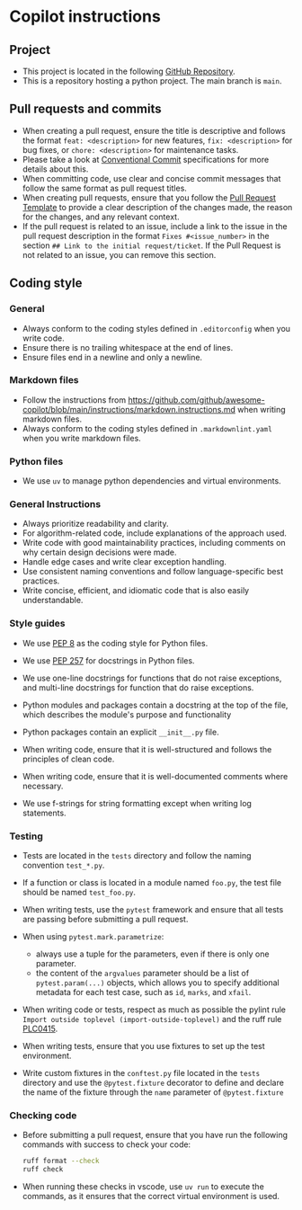 # Copilot instructions

## Project

- This project is located in the following [GitHub Repository](https://github.com/looztra/yamkix).
- This is a repository hosting a python project. The main branch is `main`.

## Pull requests and commits

- When creating a pull request, ensure the title is descriptive and follows the format `feat: <description>` for new features, `fix: <description>` for bug fixes, or `chore: <description>` for maintenance tasks.
- Please take a look at [Conventional Commit](https://www.conventionalcommits.org/en/v1.0.0/) specifications for more details about this.
- When committing code, use clear and concise commit messages that follow the same format as pull request titles.
- When creating pull requests, ensure that you follow the [Pull Request Template](https://github.com/looztra/yamkix/blob/main/.github/PULL_REQUEST_TEMPLATE.md) to provide a clear description of the changes made, the reason for the changes, and any relevant context.
- If the pull request is related to an issue, include a link to the issue in the pull request description in the format `Fixes #<issue_number>` in the section `## Link to the initial request/ticket`. If the Pull Request is not related to an issue, you can remove this section.

## Coding style

### General

- Always conform to the coding styles defined in `.editorconfig` when you write code.
- Ensure there is no trailing whitespace at the end of lines.
- Ensure files end in a newline and only a newline.

### Markdown files

- Follow the instructions from <https://github.com/github/awesome-copilot/blob/main/instructions/markdown.instructions.md> when writing markdown files.
- Always conform to the coding styles defined in `.markdownlint.yaml` when you write markdown files.

### Python files

- We use `uv` to manage python dependencies and virtual environments.

### General Instructions

- Always prioritize readability and clarity.
- For algorithm-related code, include explanations of the approach used.
- Write code with good maintainability practices, including comments on why certain design decisions were made.
- Handle edge cases and write clear exception handling.
- Use consistent naming conventions and follow language-specific best practices.
- Write concise, efficient, and idiomatic code that is also easily understandable.

### Style guides

- We use [PEP 8](https://www.python.org/dev/peps/pep-0008/) as the coding style for Python files.
- We use [PEP 257](https://www.python.org/dev/peps/pep-0257/) for docstrings in Python files.
- We use one-line docstrings for functions that do not raise exceptions, and multi-line docstrings for function that do raise exceptions.
- Python modules and packages contain a docstring at the top of the file, which describes the module's purpose and functionality
- Python packages contain an explicit `__init__.py` file.
- When writing code, ensure that it is well-structured and follows the principles of clean code.
- When writing code, ensure that it is well-documented comments where necessary.

- We use f-strings for string formatting except when writing log statements.

### Testing

- Tests are located in the `tests` directory and follow the naming convention `test_*.py`.
- If a function or class is located in a module named `foo.py`, the test file should be named `test_foo.py`.

- When writing tests, use the `pytest` framework and ensure that all tests are passing before submitting a pull request.
- When using `pytest.mark.parametrize`:
  - always use a tuple for the parameters, even if there is only one parameter.
  - the content of the `argvalues` parameter should be a list of `pytest.param(...)` objects, which allows you to specify additional metadata for each test case, such as `id`, `marks`, and `xfail`.

- When writing code or tests, respect as much as possible the pylint rule `Import outside toplevel (import-outside-toplevel)` and the ruff rule [PLC0415](https://docs.astral.sh/ruff/rules/import-outside-top-level/).

- When writing tests, ensure that you use fixtures to set up the test environment.
- Write custom fixtures in the `conftest.py` file located in the `tests` directory and use the `@pytest.fixture` decorator to define and declare the name of the fixture through the `name` parameter of `@pytest.fixture`

### Checking code

- Before submitting a pull request, ensure that you have run the following commands with success to check your code:

  ```bash
  ruff format --check
  ruff check
  ```

- When running these checks in vscode, use `uv run` to execute the commands, as it ensures that the correct virtual environment is used.
